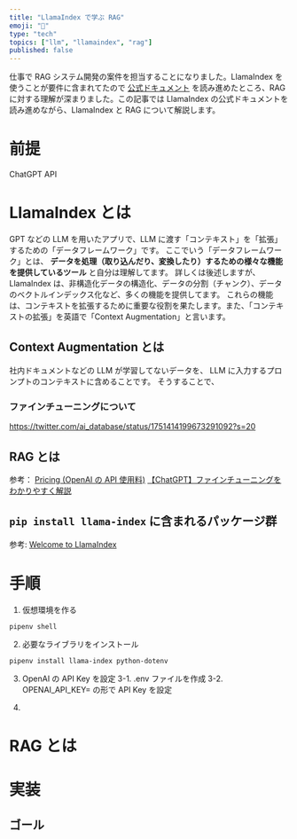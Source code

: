 ```yaml
---
title: "LlamaIndex で学ぶ RAG"
emoji: "🍑"
type: "tech"
topics: ["llm", "llamaindex", "rag"]
published: false
---
```


仕事で RAG システム開発の案件を担当することになりました。LlamaIndex を使うことが要件に含まれてたので [公式ドキュメント](https://docs.llamaindex.ai/en/stable/index.html) を読み進めたところ、RAGに対する理解が深まりました。この記事では LlamaIndex の公式ドキュメントを読み進めながら、LlamaIndex と RAG について解説します。

# 前提
ChatGPT API

# LlamaIndex とは
GPT などの LLM を用いたアプリで、LLM に渡す「コンテキスト」を「拡張」するための「データフレームワーク」です。
ここでいう「データフレームワーク」とは、 **データを処理（取り込んだり、変換したり）するための様々な機能を提供しているツール** と自分は理解してます。
詳しくは後述しますが、LlamaIndex は、非構造化データの構造化、データの分割（チャンク）、データのベクトルインデックス化など、多くの機能を提供してます。
これらの機能は、コンテキストを拡張するために重要な役割を果たします。また、「コンテキストの拡張」を英語で「Context Augmentation」と言います。

## Context Augmentation とは
社内ドキュメントなどの LLM が学習してないデータを、 LLM に入力するプロンプトのコンテキストに含めることです。
そうすることで、

### ファインチューニングについて
https://twitter.com/ai_database/status/1751414199673291092?s=20

## RAG とは


参考：
[Pricing (OpenAI の API 使用料)](https://openai.com/pricing)
[【ChatGPT】ファインチューニングをわかりやすく解説](https://qiita.com/ksonoda/items/b9fd3e709aeae79629ff)

## `pip install llama-index` に含まれるパッケージ群


参考: [Welcome to LlamaIndex](https://docs.llamaindex.ai/en/stable/index.html)

# 手順
1. 仮想環境を作る
```
pipenv shell
```

2. 必要なライブラリをインストール
```
pipenv install llama-index python-dotenv
```

3. OpenAI の API Key を設定
3-1. .env ファイルを作成
3-2. OPENAI_API_KEY=<API Key> の形で API Key を設定

4.

# RAG とは


# 実装
## ゴール

##

